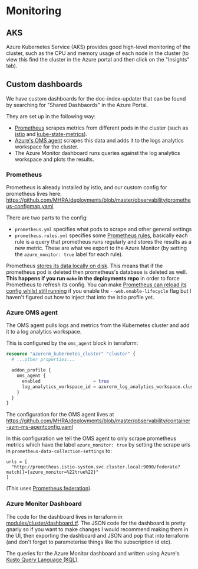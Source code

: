 # Monitoring

## AKS

Azure Kubernetes Service (AKS) provides good high-level monitoring of the cluster, such as the CPU and memory usage of each node in the cluster (to view this find the cluster in the Azure portal and then click on the "Insights" tab).

## Custom dashboards

We have custom dashboards for the doc-index-updater that can be found by searching for "Shared Dashbaords" in the Azure Portal.

They are set up in the following way:

- [Prometheus](https://prometheus.io/) scrapes metrics from different pods in the cluster (such as [istio](https://istio.io/) and [kube-state-metrics](https://github.com/kubernetes/kube-state-metrics#overview)).
- [Azure's OMS agent](https://docs.microsoft.com/en-us/azure/azure-monitor/platform/log-analytics-agent) scrapes this data and adds it to the logs analytics workspace for the cluster.
- The Azure Monitor dashboard runs queries against the log analytics workspace and plots the results.

### Prometheus

Prometheus is already installed by istio, and our custom config for prometheus lives here: https://github.com/MHRA/deployments/blob/master/observability/prometheus-configmap.yaml

There are two parts to the config:

- `prometheus.yml` specifies what pods to scrape and other general settings
- `prometheus.rules.yml` specifies some [Prometheus rules](https://prometheus.io/docs/prometheus/latest/configuration/recording_rules/), basically each rule is a query that prometheus runs regularly and stores the results as a new metric. These are what we export to the Azure Monitor (by setting the `azure_monitor: true` label for each rule).

Prometheus [stores its data locally on disk](https://prometheus.io/docs/prometheus/latest/storage/). This means that if the prometheus pod is deleted then prometheus's database is deleted as well. **This happens if you run `make` in the deployments repo** in order to force Prometheus to refresh its config. You can make [Prometheus can reload its config whilst still running](https://prometheus.io/docs/prometheus/latest/configuration/configuration/) if you enable the `--web.enable-lifecycle` flag but I haven't figured out how to inject that into the istio profile yet.

### Azure OMS agent

The OMS agent pulls logs and metrics from the Kubernetes cluster and add it to a log analytics workspace.

This is configured by the `oms_agent` block in terraform:

```terraform
resource "azurerm_kubernetes_cluster" "cluster" {
  # ...other properties...

  addon_profile {
    oms_agent {
      enabled                    = true
      log_analytics_workspace_id = azurerm_log_analytics_workspace.cluster.id
    }
  }
}
```

The configuration for the OMS agent lives at https://github.com/MHRA/deployments/blob/master/observability/container-azm-ms-agentconfig.yaml

In this configuration we tell the OMS agent to only scrape prometheus metrics which have the label `azure_monitor: true` by setting the scrape urls in `prometheus-data-collection-settings` to:

```
urls = [
  "http://prometheus.istio-system.svc.cluster.local:9090/federate?match[]={azure_monitor=%22true%22}"
]
```

(This uses [Prometheus federation](https://prometheus.io/docs/prometheus/latest/federation/)).

### Azure Monitor Dashboard

The code for the dashboard lives in terraform in [modules/cluster/dashboard.tf](../modules/cluster/dashboard.tf). The JSON code for the dashboard is pretty gnarly so if you want to make changes I would recommend making them in the UI, then exporting the dashboard and JSON and pop that into terraform (and don't forget to parameterise things like the subscription id etc).

The queries for the Azure Monitor dashboard and written using Azure's [Kusto Query Language (KQL)](https://docs.microsoft.com/en-us/azure/data-explorer/kusto/concepts/).
